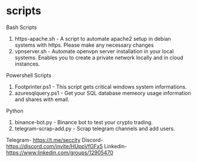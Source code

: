 # scripts



Bash Scripts

1. https-apache.sh - A script to automate apache2 setup in debian systems with https. Please make any necessary changes
2. vpnserver.sh - Automate openvpn server installation in your local systems. Enables you to create a private network locally and in cloud instances.

Powershell Scripts

1. Footprinter.ps1 - This script gets critical windows system informations.
2. azuresqlquery.ps1 - Get your SQL database memeory usage information and shares with email.

Python
1. binance-bot.py - Binance bot to test your crypto trading.
2. telegram-scrap-add.py - Scrap telegram channels and add users.


Telegram- https://t.me/seccity
Discord- https://discord.com/invite/HUppVfGFx5
Linkedin- https://www.linkedin.com/groups/12905470

